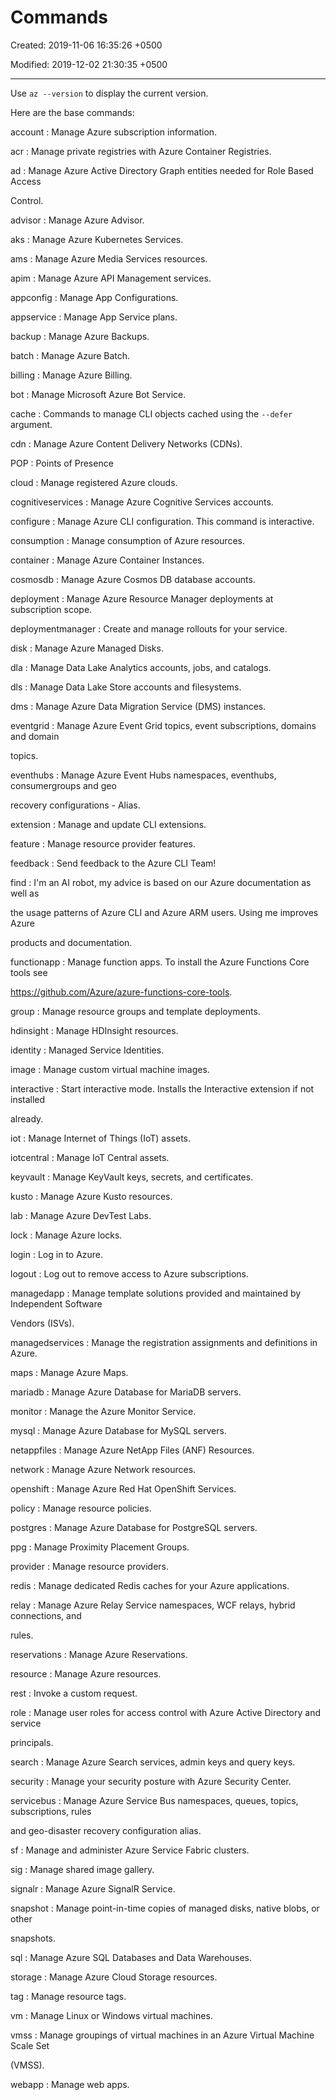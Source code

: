 # Commands

Created: 2019-11-06 16:35:26 +0500

Modified: 2019-12-02 21:30:35 +0500

---

Use `az --version` to display the current version.

Here are the base commands:



account : Manage Azure subscription information.

acr : Manage private registries with Azure Container Registries.

ad : Manage Azure Active Directory Graph entities needed for Role Based Access

Control.

advisor : Manage Azure Advisor.

aks : Manage Azure Kubernetes Services.

ams : Manage Azure Media Services resources.

apim : Manage Azure API Management services.

appconfig : Manage App Configurations.

appservice : Manage App Service plans.

backup : Manage Azure Backups.

batch : Manage Azure Batch.

billing : Manage Azure Billing.

bot : Manage Microsoft Azure Bot Service.

cache : Commands to manage CLI objects cached using the `--defer` argument.

cdn : Manage Azure Content Delivery Networks (CDNs).

POP : Points of Presence

cloud : Manage registered Azure clouds.

cognitiveservices : Manage Azure Cognitive Services accounts.

configure : Manage Azure CLI configuration. This command is interactive.

consumption : Manage consumption of Azure resources.

container : Manage Azure Container Instances.

cosmosdb : Manage Azure Cosmos DB database accounts.

deployment : Manage Azure Resource Manager deployments at subscription scope.

deploymentmanager : Create and manage rollouts for your service.

disk : Manage Azure Managed Disks.

dla : Manage Data Lake Analytics accounts, jobs, and catalogs.

dls : Manage Data Lake Store accounts and filesystems.

dms : Manage Azure Data Migration Service (DMS) instances.

eventgrid : Manage Azure Event Grid topics, event subscriptions, domains and domain

topics.

eventhubs : Manage Azure Event Hubs namespaces, eventhubs, consumergroups and geo

recovery configurations - Alias.

extension : Manage and update CLI extensions.

feature : Manage resource provider features.

feedback : Send feedback to the Azure CLI Team!

find : I'm an AI robot, my advice is based on our Azure documentation as well as

the usage patterns of Azure CLI and Azure ARM users. Using me improves Azure

products and documentation.

functionapp : Manage function apps. To install the Azure Functions Core tools see

<https://github.com/Azure/azure-functions-core-tools>.

group : Manage resource groups and template deployments.

hdinsight : Manage HDInsight resources.

identity : Managed Service Identities.

image : Manage custom virtual machine images.

interactive : Start interactive mode. Installs the Interactive extension if not installed

already.

iot : Manage Internet of Things (IoT) assets.

iotcentral : Manage IoT Central assets.

keyvault : Manage KeyVault keys, secrets, and certificates.

kusto : Manage Azure Kusto resources.

lab : Manage Azure DevTest Labs.

lock : Manage Azure locks.

login : Log in to Azure.

logout : Log out to remove access to Azure subscriptions.

managedapp : Manage template solutions provided and maintained by Independent Software

Vendors (ISVs).

managedservices : Manage the registration assignments and definitions in Azure.

maps : Manage Azure Maps.

mariadb : Manage Azure Database for MariaDB servers.

monitor : Manage the Azure Monitor Service.

mysql : Manage Azure Database for MySQL servers.

netappfiles : Manage Azure NetApp Files (ANF) Resources.

network : Manage Azure Network resources.

openshift : Manage Azure Red Hat OpenShift Services.

policy : Manage resource policies.

postgres : Manage Azure Database for PostgreSQL servers.

ppg : Manage Proximity Placement Groups.

provider : Manage resource providers.

redis : Manage dedicated Redis caches for your Azure applications.

relay : Manage Azure Relay Service namespaces, WCF relays, hybrid connections, and

rules.

reservations : Manage Azure Reservations.

resource : Manage Azure resources.

rest : Invoke a custom request.

role : Manage user roles for access control with Azure Active Directory and service

principals.

search : Manage Azure Search services, admin keys and query keys.

security : Manage your security posture with Azure Security Center.

servicebus : Manage Azure Service Bus namespaces, queues, topics, subscriptions, rules

and geo-disaster recovery configuration alias.

sf : Manage and administer Azure Service Fabric clusters.

sig : Manage shared image gallery.

signalr : Manage Azure SignalR Service.

snapshot : Manage point-in-time copies of managed disks, native blobs, or other

snapshots.

sql : Manage Azure SQL Databases and Data Warehouses.

storage : Manage Azure Cloud Storage resources.

tag : Manage resource tags.

vm : Manage Linux or Windows virtual machines.

vmss : Manage groupings of virtual machines in an Azure Virtual Machine Scale Set

(VMSS).

webapp : Manage web apps.
